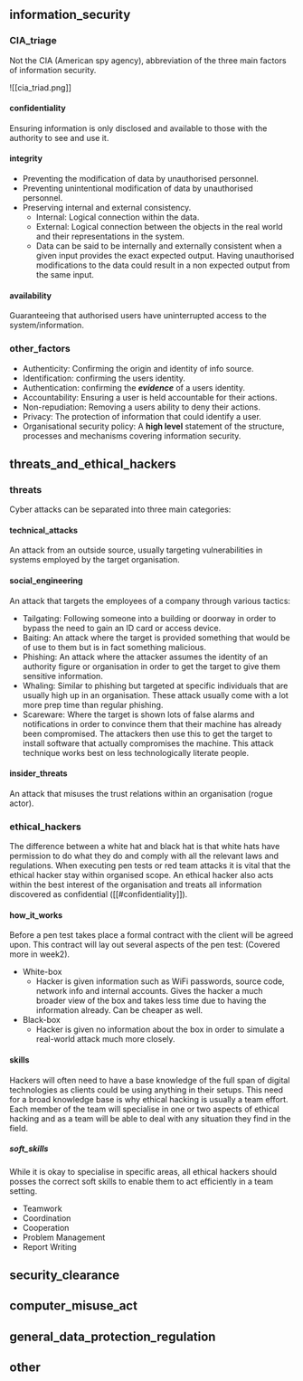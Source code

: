 ## information_security

### CIA_triage

Not the CIA (American spy agency), abbreviation of the three main factors of information security.

![[cia_triad.png]]

#### confidentiality

Ensuring information is only disclosed and available to those with the authority to see and use it.

#### integrity

-	Preventing the modification of data by unauthorised personnel.
-	Preventing unintentional modification of data by unauthorised personnel.
-	Preserving internal and external consistency.
	-	Internal: Logical connection within the data.
	-	External: Logical connection between the objects in the real world and their representations in the system.
	-	Data can be said to be internally and externally consistent when a given input provides the exact expected output. Having unauthorised modifications to the data could result in a non expected output from the same input.

#### availability

Guaranteeing that authorised users have uninterrupted access to the system/information.

### other_factors

-	Authenticity: Confirming the origin and identity of info source.
-	Identification: confirming the users identity.
-	Authentication: confirming the ***evidence*** of a users identity.
-	Accountability: Ensuring a user is held accountable for their actions.
-	Non-repudiation: Removing a users ability to deny their actions.
-	Privacy: The protection of information that could identify a user.
-	Organisational security policy: A **high level** statement of the structure, processes and mechanisms covering information security.

## threats_and_ethical_hackers

### threats

Cyber attacks can be separated into three main categories:

#### technical_attacks

An attack from an outside source, usually targeting vulnerabilities in systems employed by the target organisation.

#### social_engineering

An attack that targets the employees of a company through various tactics:

-	Tailgating: Following someone into a building or doorway in order to bypass the need to gain an ID card or access device.
-	Baiting: An attack where the target is provided something that would be of use to them but is in fact something malicious. 
-	Phishing: An attack where the attacker assumes the identity of an authority figure or organisation in order to get the target to give them sensitive information.
-	Whaling: Similar to phishing but targeted at specific individuals that are usually high up in an organisation. These attack usually come with a lot more prep time than regular phishing.
-	Scareware: Where the target is shown lots of false alarms and notifications in order to convince them that their machine has already been compromised. The attackers then use this to get the target to install software that actually compromises the machine. This attack technique works best on less technologically literate people.


#### insider_threats

An attack that misuses the trust relations within an organisation (rogue actor).

### ethical_hackers

The difference between a white hat and black hat is that white hats have permission to do what they do and comply with all the relevant laws and regulations. When executing pen tests or red team attacks it is vital that the ethical hacker stay within organised scope. An ethical hacker also acts within the best interest of the organisation and treats all information discovered as confidential ([[#confidentiality]]).

#### how_it_works

Before a pen test takes place a formal contract with the client will be agreed upon. This contract will lay out several aspects of the pen test: (Covered more in week2).

-	White-box
	-	Hacker is given information such as WiFi passwords,  source code, network info and internal accounts. Gives the hacker a much broader view of the box and takes less time due to having the information already. Can be cheaper as well.
-	Black-box
	-	Hacker is given no information about the box in order to simulate a real-world attack much more closely.

#### skills

Hackers will often need to have a base knowledge of the full span of digital technologies as clients could be using anything in their setups. This need for a broad knowledge base is why ethical hacking is usually a team effort. Each member of the team will specialise in one or two aspects of ethical hacking and as a team will be able to deal with any situation they find in the field.

##### soft_skills

While it is okay to specialise in specific areas, all ethical hackers should posses the correct soft skills to enable them to act efficiently in a team setting.

-	Teamwork
-	Coordination
-	Cooperation
-	Problem Management
-	Report Writing

## security_clearance



## computer_misuse_act



## general_data_protection_regulation



## other

